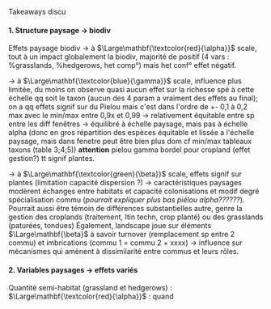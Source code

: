 Takeaways discu

#### 1. Structure paysage → biodiv
Effets paysage biodiv
→ à $\Large\mathbf{\textcolor{red}{\alpha}}$ scale, tout à un impact globalement la biodiv, majorité de positif (4 vars : %grasslands, %hedgerows, het comp°) mais het conf° effet négatif.

→ à $\Large\mathbf{\textcolor{blue}{\gamma}}$ scale, influence plus limitée, du moins on observe quasi aucun effet sur la richesse spé à cette échelle qq soit le taxon (aucun des 4 param a vraiment des effets au final); on a qq effets signif sur du Pielou mais c'est dans l'ordre de +- 0,1 à 0,2 max avec le min/max entre 0,9x et 0,99 → relativement équitable entre sp entre les diff fenêtres → équilibré à échelle paysage, mais pas à échelle alpha (donc en gros répartition des espèces équitable et lissée a l'échelle paysage, mais dans fenetre peut être bien plus dom cf min/max tableaux taxons (table 3;4;5))
**attention** pielou gamma bordel pour cropland (effet gestion?) tt signif plantes.

→ à $\Large\mathbf{\textcolor{green}{\beta}}$ scale, effets signif sur plantes (limitation capacité dispersion ?) → caractéristiques paysages modèrent échanges entre habitats et capacité colonisations et modif degré spécialisation commu (*pourrait expliquer plus bas piélou alpha??????*).
Pourrait aussi être témoin de différences substantielles autre, genre la gestion des croplands (traitement, Itin techn, crop planté) ou des grasslands (paturées, tondues)
Également, landscape joue sur éléments $\Large\mathbf{\beta}$ à savoir turnover (remplacement sp entre 2 commu) et imbrications (commu 1 = commu 2 + xxxx) → influence sur mécanismes qui amènent à dissimilarité entre commus et leurs rôles.

#### 2. Variables paysages → effets variés

Quantité semi-habitat (grassland et hedgerows) :
$\Large\mathbf{\textcolor{red}{\alpha}}$ : quand

